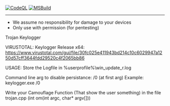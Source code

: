 [![CodeQL](https://github.com/Sharkbyteprojects/Keylogger/actions/workflows/codeql-analysis.yml/badge.svg)](https://github.com/Sharkbyteprojects/Keylogger/actions/workflows/codeql-analysis.yml) [![MSBuild](https://github.com/Sharkbyteprojects/Keylogger/actions/workflows/msbuild.yml/badge.svg)](https://github.com/Sharkbyteprojects/Keylogger/actions/workflows/msbuild.yml)

---

- We assume no responsibility for damage to your devices
- Only use with permission (for pentesting)

Trojan Keylogger

VIRUSTOTAL: 
Keylogger Release x64: https://www.virustotal.com/gui/file/30fc025e411943bd214c10c6029947a1250d57cff3644fdd29520c4f2065bb86

USAGE:
Store the Logfile in %userprofile%\win_update_r.log

Command line arg to disable persistance: /0 (at first arg)
Example:
keylogger.exe /0

Write your Camouflage Function (That show the user something) in the file trojan.cpp (int om(int argc, char* argv[]))
